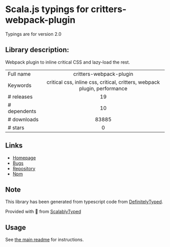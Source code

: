 
# Scala.js typings for critters-webpack-plugin

Typings are for version 2.0

## Library description:
Webpack plugin to inline critical CSS and lazy-load the rest.

|                    |                 |
| ------------------ | :-------------: |
| Full name          | critters-webpack-plugin |
| Keywords           | critical css, inline css, critical, critters, webpack plugin, performance |
| # releases         | 19 |
| # dependents       | 10 |
| # downloads        | 83885 |
| # stars            | 0 |

## Links
- [Homepage](https://github.com/GoogleChromeLabs/critters#readme)
- [Bugs](https://github.com/GoogleChromeLabs/critters/issues)
- [Repository](https://github.com/GoogleChromeLabs/critters)
- [Npm](https://www.npmjs.com/package/critters-webpack-plugin)
    


## Note
This library has been generated from typescript code from [DefinitelyTyped](https://definitelytyped.org).

Provided with :purple_heart: from [ScalablyTyped](https://github.com/oyvindberg/ScalablyTyped)

## Usage
See [the main readme](../../readme.md) for instructions.


